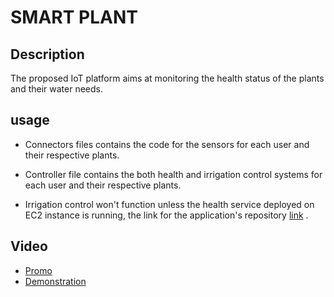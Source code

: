 # SMART PLANT 

## Description
The proposed IoT platform aims at monitoring the health status of the plants and their water needs.



## usage

- Connectors files  contains the code for the sensors for each user and their respective plants. 

- Controller file contains the both health and irrigation control systems for each user and their respective plants.

- Irrigation control won't function unless the health service deployed on EC2 instance is running, the link for the application's repository [link](https://github.com/aminmbare/IOT-API) .

## Video 

- [Promo](https://youtu.be/fqfVC1vNv34)
- [Demonstration](https://www.youtube.com/watch?v=jelMmlWXVpo)








